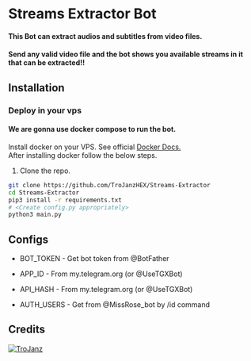 # Streams Extractor Bot


#### This Bot can extract audios and subtitles from video files.
#### Send any valid video file and the bot shows you available streams in it that can be extracted!!

## Installation

### Deploy in your vps
#### We are gonna use docker compose to run the bot.
Install docker on your VPS. See official [Docker Docs.](https://docs.docker.com/engine/install/ubuntu/)
<br> After installing docker follow the below steps.</br>
1. Clone the repo.
```sh
git clone https://github.com/TroJanzHEX/Streams-Extractor
cd Streams-Extractor
pip3 install -r requirements.txt
# <Create config.py appropriately>
python3 main.py
```

## Configs

* BOT_TOKEN  - Get bot token from @BotFather

* APP_ID        - From my.telegram.org (or @UseTGXBot)

* API_HASH      - From my.telegram.org (or @UseTGXBot)

* AUTH_USERS    - Get from @MissRose_bot by /id command

## Credits

[![TroJanz](https://img.shields.io/badge/Pyrogram%20-%23F37626.svg?&style=for-the-badge&logo=telegram&logoColor=white)](https://github.com/pyrogram/pyrogram)


